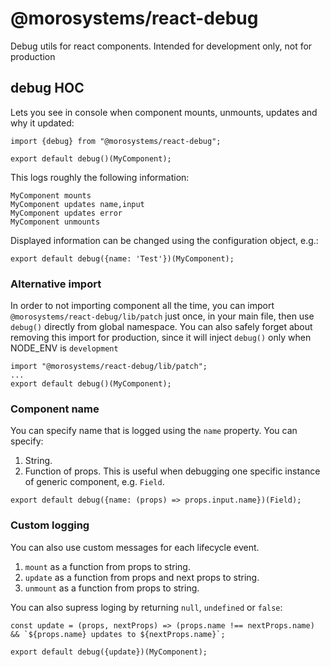 # @morosystems/react-debug
Debug utils for react components. Intended for development only, not for production

## debug HOC

Lets you see in console when component mounts, unmounts, updates and why it updated:

```
import {debug} from "@morosystems/react-debug";

export default debug()(MyComponent);
```

This logs roughly the following information:
```
MyComponent mounts
MyComponent updates name,input
MyComponent updates error
MyComponent unmounts
```

Displayed information can be changed using the configuration object, e.g.:
```
export default debug({name: 'Test'})(MyComponent);
```

### Alternative import
In order to not importing component all the time, you can import `@morosystems/react-debug/lib/patch` just once, in your main file,
then use `debug()` directly from global namespace. You can also safely forget about removing this import for production,
since it will inject `debug()` only when NODE_ENV is `development`

```
import "@morosystems/react-debug/lib/patch";
...
export default debug()(MyComponent);
```

### Component name
You can specify name that is logged using the `name` property. You can specify:
1. String.
2. Function of props. This is useful when debugging one specific instance of generic component, e.g. `Field`.

```
export default debug({name: (props) => props.input.name})(Field);
```
### Custom logging
You can also use custom messages for each lifecycle event.
1. `mount` as a function from props to string.
2. `update` as a function from props and next props to string.
3. `unmount` as a function from props to string.

You can also supress loging by returning `null`, `undefined` or `false`:
```
const update = (props, nextProps) => (props.name !== nextProps.name) && `${props.name} updates to ${nextProps.name}`;

export default debug({update})(MyComponent);
```
